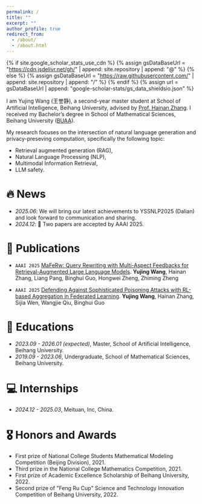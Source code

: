 ```yaml
---
permalink: /
title: ""
excerpt: ""
author_profile: true
redirect_from: 
  - /about/
  - /about.html
---
```

{% if site.google_scholar_stats_use_cdn %}
{% assign gsDataBaseUrl = "https://cdn.jsdelivr.net/gh/" | append: site.repository | append: "@" %}
{% else %}
{% assign gsDataBaseUrl = "https://raw.githubusercontent.com/" | append: site.repository | append: "/" %}
{% endif %}
{% assign url = gsDataBaseUrl | append: "google-scholar-stats/gs_data_shieldsio.json" %}
<span class='anchor' id='about-me'></span>

I am Yujing Wang (王誉静), a second-year master student at School of Artificial Intelligence, Beihang University, advised by [Prof. Hainan Zhang](https://zhanghainan.github.io/). I received my Bachelor’s degree in School of Mathematical Sciences, Beihang University ([BUAA](https://ev.buaa.edu.cn/)).

My research focuses on the intersection of natural language generation and privacy-preseving computation, specifically the following topic:

- Retrieval augmented generation (RAG),
- Natural Language Processing (NLP),
- Multimodal Information Retrieval,
- LLM safety.

# 🔥 News

- *2025.06*: We will bring our latest achievements to YSSNLP2025 (Dalian) and look forward to communication and sharing.
- *2024.12*: 🎉 Two papers are accepted by AAAI 2025.

# 📝 Publications 

- ``AAAI 2025`` [MaFeRw: Query Rewriting with Multi-Aspect Feedbacks for Retrieval-Augmented Large Language Models](https://arxiv.org/pdf/2408.17072). **Yujing Wang**, Hainan Zhang, Liang Pang, Binghui Guo, Hongwei Zheng, Zhiming Zheng

- ``AAAI 2025`` [Defending Against Sophisticated Poisoning Attacks with RL-based Aggregation in Federated Learning](https://arxiv.org/pdf/2406.14217). **Yujing Wang**, Hainan Zhang, Sijia Wen, Wangjie Qiu, Binghui Guo

# 📖 Educations

- *2023.09 - 2026.01 (expected)*, Master, School of Artificial Intelligence, Beihang University. 
- *2019.09 - 2023.06*, Undergraduate, School of Mathematical Sciences, Beihang University.


# 💻 Internships

- *2024.12 - 2025.03*, Meituan, Inc, China.

# 🎖 Honors and Awards

- First prize of National College Students Mathematical Modeling Competition (Beijing Division), 2021.
- Third prize in the National College Mathematics Competition, 2021.
- First prize of Academic Excellence Scholarship of Beihang University, 2022.
- Second prize of "Feng Ru Cup" Science and Technology Innovation Competition of Beihang University, 2022.
